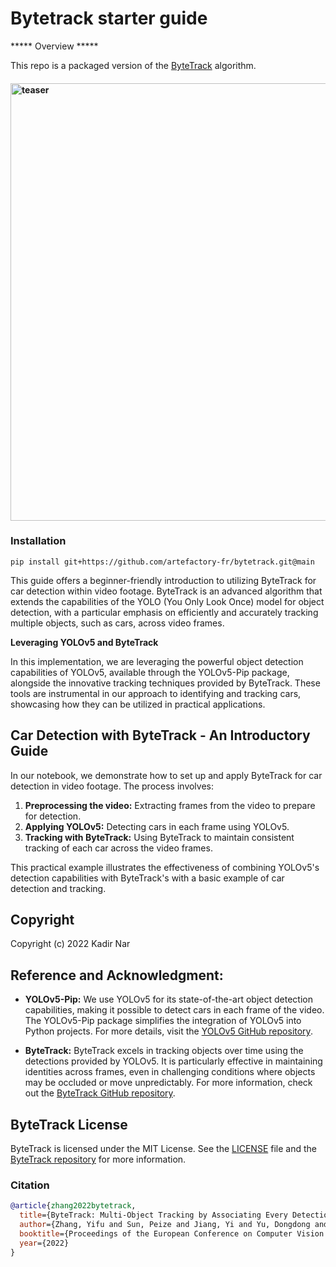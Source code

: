 # Bytetrack starter guide
***** Overview *****

This repo is a packaged version of the [ByteTrack](https://github.com/ifzhang/ByteTrack) algorithm.

<h4>
    <img width="700" alt="teaser" src="assets/traffic.gif">
</h4>

### Installation
```
pip install git+https://github.com/artefactory-fr/bytetrack.git@main
```

This guide offers a beginner-friendly introduction to utilizing ByteTrack for car detection within video footage. ByteTrack is an advanced algorithm that extends the capabilities of the YOLO (You Only Look Once) model for object detection, with a particular emphasis on efficiently and accurately tracking multiple objects, such as cars, across video frames.

**Leveraging YOLOv5 and ByteTrack**

In this implementation, we are leveraging the powerful object detection capabilities of YOLOv5, available through the YOLOv5-Pip package, alongside the innovative tracking techniques provided by ByteTrack. These tools are instrumental in our approach to identifying and tracking cars, showcasing how they can be utilized in practical applications.

## Car Detection with ByteTrack - An Introductory Guide

In our notebook, we demonstrate how to set up and apply ByteTrack for car detection in video footage. The process involves:

1. **Preprocessing the video:** Extracting frames from the video to prepare for detection.
2. **Applying YOLOv5:** Detecting cars in each frame using YOLOv5.
3. **Tracking with ByteTrack:** Using ByteTrack to maintain consistent tracking of each car across the video frames.

This practical example illustrates the effectiveness of combining YOLOv5's detection capabilities with ByteTrack's with a basic example of car detection and tracking.

## Copyright

Copyright (c) 2022 Kadir Nar

## Reference and Acknowledgment:

- **YOLOv5-Pip:** We use YOLOv5 for its state-of-the-art object detection capabilities, making it possible to detect cars in each frame of the video. The YOLOv5-Pip package simplifies the integration of YOLOv5 into Python projects. For more details, visit the [YOLOv5 GitHub repository](https://github.com/ultralytics/yolov5).

- **ByteTrack:** ByteTrack excels in tracking objects over time using the detections provided by YOLOv5. It is particularly effective in maintaining identities across frames, even in challenging conditions where objects may be occluded or move unpredictably. For more information, check out the [ByteTrack GitHub repository](https://github.com/ifzhang/ByteTrack).

## ByteTrack License

ByteTrack is licensed under the MIT License. See the [LICENSE](LICENSE) file and the [ByteTrack repository](https://github.com/bytedance/ByteTrack) for more information.


### Citation
```bibtex
@article{zhang2022bytetrack,
  title={ByteTrack: Multi-Object Tracking by Associating Every Detection Box},
  author={Zhang, Yifu and Sun, Peize and Jiang, Yi and Yu, Dongdong and Weng, Fucheng and Yuan, Zehuan and Luo, Ping and Liu, Wenyu and Wang, Xinggang},
  booktitle={Proceedings of the European Conference on Computer Vision (ECCV)},
  year={2022}
}
```
